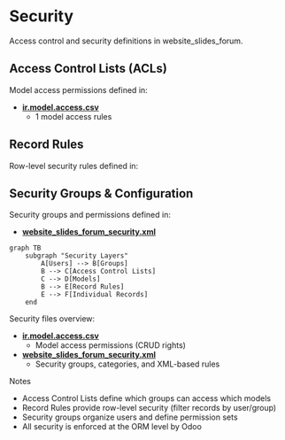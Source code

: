 # Security

Access control and security definitions in website_slides_forum.

## Access Control Lists (ACLs)

Model access permissions defined in:
- **[ir.model.access.csv](../website_slides_forum/security/ir.model.access.csv)**
  - 1 model access rules

## Record Rules

Row-level security rules defined in:

## Security Groups & Configuration

Security groups and permissions defined in:
- **[website_slides_forum_security.xml](../website_slides_forum/security/website_slides_forum_security.xml)**

```mermaid
graph TB
    subgraph "Security Layers"
        A[Users] --> B[Groups]
        B --> C[Access Control Lists]
        C --> D[Models]
        B --> E[Record Rules]
        E --> F[Individual Records]
    end
```

Security files overview:
- **[ir.model.access.csv](../website_slides_forum/security/ir.model.access.csv)**
  - Model access permissions (CRUD rights)
- **[website_slides_forum_security.xml](../website_slides_forum/security/website_slides_forum_security.xml)**
  - Security groups, categories, and XML-based rules

Notes
- Access Control Lists define which groups can access which models
- Record Rules provide row-level security (filter records by user/group)
- Security groups organize users and define permission sets
- All security is enforced at the ORM level by Odoo
